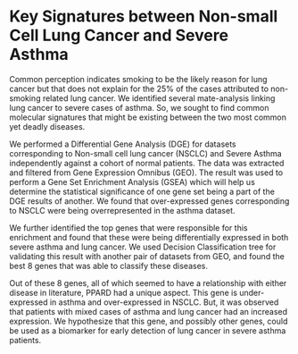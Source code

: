 # Key Signatures between Non-small Cell Lung Cancer and Severe Asthma


Common perception indicates smoking to be the likely reason for lung cancer but that does not explain for the 25% of the cases attributed to non-smoking related lung cancer. We identified several mate-analysis linking lung cancer to severe cases of asthma. So, we sought to find common molecular signatures that might be existing between the two most common yet deadly diseases. 

We performed a Differential Gene Analysis (DGE) for datasets corresponding to Non-small cell lung cancer (NSCLC) and Severe Asthma independently against a cohort of normal patients. The data was extracted and filtered from Gene Expression Omnibus (GEO). The result was used to perform a Gene Set Enrichment Analysis (GSEA) which will help us determine the statistical significance of one gene set being a part of the DGE results of another. We found that over-expressed genes corresponding to NSCLC were being overrepresented in the asthma dataset.


We further identified the top genes that were responsible for this enrichment and found that these were being differentially expressed in both severe asthma and lung cancer. We used Decision Classification tree for validating this result with another pair of datasets from GEO, and found the best 8 genes that was able to classify these diseases.


Out of these 8 genes, all of which seemed to have a relationship with either disease in literature, PPARD had a unique aspect. This gene is under-expressed in asthma and over-expressed in NSCLC. But, it was observed that patients with mixed cases of asthma and lung cancer had an increased expression. We hypothesize that this gene, and possibly other genes, could be used as a biomarker for early detection of lung cancer in severe asthma patients.
